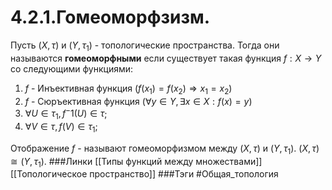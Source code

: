 # 4.2.1.Гомеоморфзизм.
Пусть $(X,\tau)$ и $(Y,\tau_{1})$ - топологические пространства. Тогда они называются **гомеоморфными** если существует такая функция $f:X\rightarrow Y$ со следующими функциями:
1. $f$ - Инъективная функция $(f(x_1)=f(x_2)\Rightarrow x_1=x_2)$
2. $f$ - Сюръективная функция $(\forall y\in Y,\exists x\in X:f(x)=y)$
3. $\forall U\in\tau_{1}, f^-1(U)\in\tau$;
4. $\forall V\in\tau, f(V)\in\tau_{1}$;

Отображение $f$ - называют гомеоморфизмом между $(X,\tau)$ и $(Y,\tau_{1})$. $(X,\tau)\cong(Y,\tau_{1})$.
###Линки [[Типы функций между множествами]] [[Топологическое пространство]]
###Тэги 
 #Общая_топология